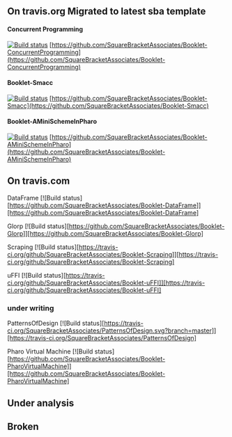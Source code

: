 

## On travis.org Migrated to latest sba template 

#### Concurrent Programming
[![Build status](https://travis-ci.org/SquareBracketAssociates/Booklet-ConcurrentProgramming.svg?branch=master)](https://travis-ci.org/github/SquareBracketAssociates/Booklet-ConcurrentProgramming) 
 [https://github.com/SquareBracketAssociates/Booklet-ConcurrentProgramming](https://github.com/SquareBracketAssociates/Booklet-ConcurrentProgramming)


#### Booklet-Smacc
[![Build status](https://travis-ci.org/SquareBracketAssociates/Booklet-Smacc.svg?branch=master)](https://travis-ci.org/github/SquareBracketAssociates/Booklet-Smacc) [https://github.com/SquareBracketAssociates/Booklet-Smacc](https://github.com/SquareBracketAssociates/Booklet-Smacc)




#### Booklet-AMiniSchemeInPharo 
[![Build status](https://travis-ci.org/SquareBracketAssociates/Booklet-AMiniSchemeInPharo.svg?branch=master)](https://travis-ci.org/github/SquareBracketAssociates/Booklet-AMiniSchemeInPharo) [https://github.com/SquareBracketAssociates/Booklet-AMiniSchemeInPharo](https://github.com/SquareBracketAssociates/Booklet-AMiniSchemeInPharo)




## On travis.com


DataFrame
[![Build status][https://github.com/SquareBracketAssociates/Booklet-DataFrame]][https://github.com/SquareBracketAssociates/Booklet-DataFrame]

Glorp
[![Build status][https://github.com/SquareBracketAssociates/Booklet-Glorp]][https://github.com/SquareBracketAssociates/Booklet-Glorp]

Scraping
[![Build status][https://travis-ci.org/github/SquareBracketAssociates/Booklet-Scraping]][https://travis-ci.org/github/SquareBracketAssociates/Booklet-Scraping]

uFFI
[![Build status][https://travis-ci.org/github/SquareBracketAssociates/Booklet-uFFI]][https://travis-ci.org/github/SquareBracketAssociates/Booklet-uFFI]







### under writing
PatternsOfDesign
[![Build status][https://travis-ci.org/SquareBracketAssociates/PatternsOfDesign.svg?branch=master]][https://travis-ci.org/SquareBracketAssociates/PatternsOfDesign]

Pharo Virtual Machine 
[![Build status][https://github.com/SquareBracketAssociates/Booklet-PharoVirtualMachine]][https://github.com/SquareBracketAssociates/Booklet-PharoVirtualMachine]


## Under analysis

## Broken 
